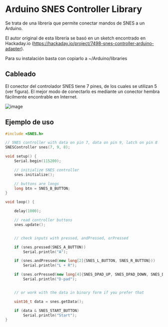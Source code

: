 # Arduino SNES Controller Library

Se trata de una librería que permite conectar mandos de SNES a un Arduino.

El autor original de esta librería se basó en un sketch encontrado en Hackaday.io (https://hackaday.io/project/7498-snes-controller-arduino-adapter).

Para su instalación basta con copiarlo a ~/Arduino/libraries

## Cableado
El conector del controlador SNES tiene 7 pines, de los cuales se utilizan 5 (ver figura). El mejor modo de conectarlo es mediante un conector hembra fácilmente encontrable en Internet.

![image](pinout.png)

## Ejemplo de uso
```cpp
#include <SNES.h>

// SNES controller with data on pin 7, data on pin 9, latch on pin 8
SNESController snes(7, 9, 8);

void setup() {
	Serial.begin(115200);

	// initialize SNES controller
	snes.initialize();

	// buttons are longs
	long btn = SNES_B_BUTTON;
}

void loop() {

	delay(1000);

	// read controller buttons
	snes.update();


	// check inputs with pressed, andPressed, orPressed

	if (snes.pressed(SNES_A_BUTTON))
		Serial.println("A");

	if (snes.andPressed(new long[2]{SNES_L_BUTTON, SNES_R_BUTTON}))
		Serial.println("L + R");

	if (snes.orPressed(new long[4]{SNES_DPAD_UP, SNES_DPAD_DOWN, SNES_DPAD_LEFT, SNES_DPAD_RIGHT}))
		Serial.println("D-pad");


	// or work with the data in binary form if you prefer that

	uint16_t data = snes.getData();

	if (data & SNES_START_BUTTON)
		Serial.println("Start");
}
```
